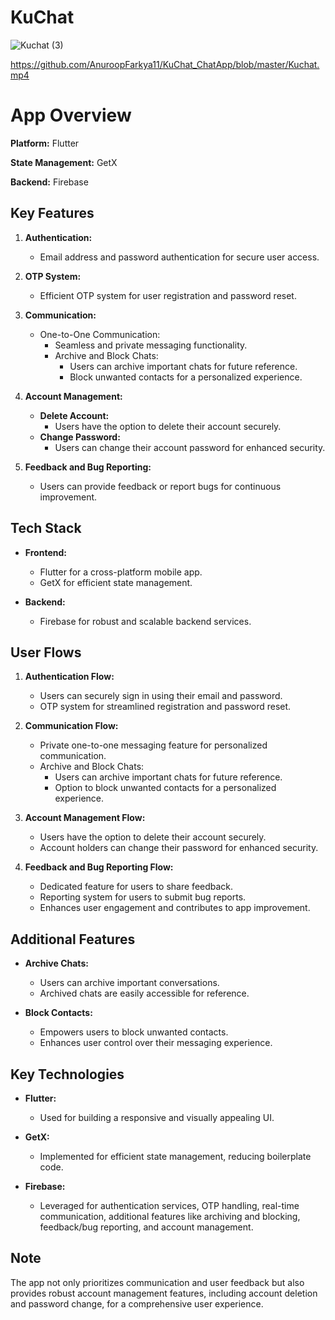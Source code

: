 # KuChat

![Kuchat (3)](https://github.com/user-attachments/assets/345ece0f-d4d6-4ad6-8a11-d6eafb8bd8ba)

https://github.com/AnuroopFarkya11/KuChat_ChatApp/blob/master/Kuchat.mp4




# App Overview

**Platform:** Flutter

**State Management:** GetX

**Backend:** Firebase

## Key Features

1. **Authentication:**
   - Email address and password authentication for secure user access.

2. **OTP System:**
   - Efficient OTP system for user registration and password reset.

3. **Communication:**
   - One-to-One Communication:
     - Seamless and private messaging functionality.
     - Archive and Block Chats:
       - Users can archive important chats for future reference.
       - Block unwanted contacts for a personalized experience.

4. **Account Management:**
   - **Delete Account:**
     - Users have the option to delete their account securely.
   - **Change Password:**
     - Users can change their account password for enhanced security.

5. **Feedback and Bug Reporting:**
   - Users can provide feedback or report bugs for continuous improvement.

## Tech Stack

- **Frontend:**
  - Flutter for a cross-platform mobile app.
  - GetX for efficient state management.

- **Backend:**
  - Firebase for robust and scalable backend services.

## User Flows

1. **Authentication Flow:**
   - Users can securely sign in using their email and password.
   - OTP system for streamlined registration and password reset.

2. **Communication Flow:**
   - Private one-to-one messaging feature for personalized communication.
   - Archive and Block Chats:
     - Users can archive important chats for future reference.
     - Option to block unwanted contacts for a personalized experience.

3. **Account Management Flow:**
   - Users have the option to delete their account securely.
   - Account holders can change their password for enhanced security.

4. **Feedback and Bug Reporting Flow:**
   - Dedicated feature for users to share feedback.
   - Reporting system for users to submit bug reports.
   - Enhances user engagement and contributes to app improvement.

## Additional Features

- **Archive Chats:**
  - Users can archive important conversations.
  - Archived chats are easily accessible for reference.

- **Block Contacts:**
  - Empowers users to block unwanted contacts.
  - Enhances user control over their messaging experience.

## Key Technologies

- **Flutter:**
  - Used for building a responsive and visually appealing UI.

- **GetX:**
  - Implemented for efficient state management, reducing boilerplate code.

- **Firebase:**
  - Leveraged for authentication services, OTP handling, real-time communication, additional features like archiving and blocking, feedback/bug reporting, and account management.

## Note
The app not only prioritizes communication and user feedback but also provides robust account management features, including account deletion and password change, for a comprehensive user experience.

